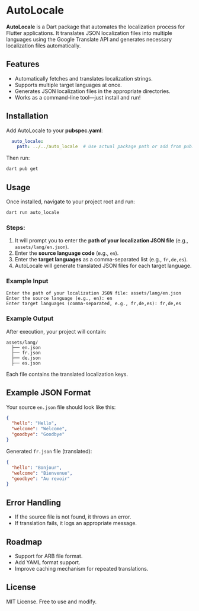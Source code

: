 # AutoLocale

**AutoLocale** is a Dart package that automates the localization process for Flutter applications. It translates JSON localization files into multiple languages using the Google Translate API and generates necessary localization files automatically.

## Features
- Automatically fetches and translates localization strings.
- Supports multiple target languages at once.
- Generates JSON localization files in the appropriate directories.
- Works as a command-line tool—just install and run!

## Installation

Add AutoLocale to your **pubspec.yaml**:
```yaml
  auto_locale:
    path: ../../auto_locale  # Use actual package path or add from pub.dev when available
```

Then run:
```sh
dart pub get
```

## Usage
Once installed, navigate to your project root and run:
```sh
dart run auto_locale
```

### Steps:
1. It will prompt you to enter the **path of your localization JSON file** (e.g., `assets/lang/en.json`).
2. Enter the **source language code** (e.g., `en`).
3. Enter the **target languages** as a comma-separated list (e.g., `fr,de,es`).
4. AutoLocale will generate translated JSON files for each target language.

### Example Input
```
Enter the path of your localization JSON file: assets/lang/en.json
Enter the source language (e.g., en): en
Enter target languages (comma-separated, e.g., fr,de,es): fr,de,es
```

### Example Output
After execution, your project will contain:
```
assets/lang/
  ├── en.json
  ├── fr.json
  ├── de.json
  ├── es.json
```
Each file contains the translated localization keys.

## Example JSON Format
Your source `en.json` file should look like this:
```json
{
  "hello": "Hello",
  "welcome": "Welcome",
  "goodbye": "Goodbye"
}
```

Generated `fr.json` file (translated):
```json
{
  "hello": "Bonjour",
  "welcome": "Bienvenue",
  "goodbye": "Au revoir"
}
```

## Error Handling
- If the source file is not found, it throws an error.
- If translation fails, it logs an appropriate message.

## Roadmap
- Support for ARB file format.
- Add YAML format support.
- Improve caching mechanism for repeated translations.

## License
MIT License. Free to use and modify.

